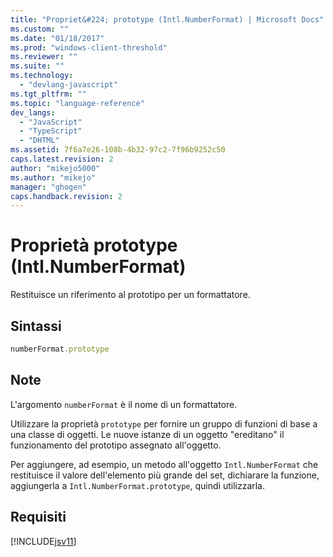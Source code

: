 ```yaml
---
title: "Propriet&#224; prototype (Intl.NumberFormat) | Microsoft Docs"
ms.custom: ""
ms.date: "01/18/2017"
ms.prod: "windows-client-threshold"
ms.reviewer: ""
ms.suite: ""
ms.technology: 
  - "devlang-javascript"
ms.tgt_pltfrm: ""
ms.topic: "language-reference"
dev_langs: 
  - "JavaScript"
  - "TypeScript"
  - "DHTML"
ms.assetid: 7f6a7e26-108b-4b32-97c2-7f96b9252c50
caps.latest.revision: 2
author: "mikejo5000"
ms.author: "mikejo"
manager: "ghogen"
caps.handback.revision: 2
---
```

# Propriet&#224; prototype (Intl.NumberFormat)
Restituisce un riferimento al prototipo per un formattatore.  
  
## Sintassi  
  
```javascript  
numberFormat.prototype  
```  
  
## Note  
 L'argomento `numberFormat` è il nome di un formattatore.  
  
 Utilizzare la proprietà `prototype` per fornire un gruppo di funzioni di base a una classe di oggetti.  Le nuove istanze di un oggetto "ereditano" il funzionamento del prototipo assegnato all'oggetto.  
  
 Per aggiungere, ad esempio, un metodo all'oggetto `Intl.NumberFormat` che restituisce il valore dell'elemento più grande del set, dichiarare la funzione, aggiungerla a `Intl.NumberFormat.prototype`, quindi utilizzarla.  
  
## Requisiti  
 [!INCLUDE[jsv11](../../javascript/reference/includes/jsv11-md.md)]
